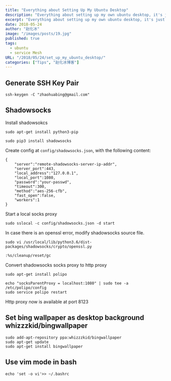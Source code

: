 ```yaml
---
title: "Everything about Setting Up My Ubuntu Desktop"
description: "Everything about setting up my own ubuntu desktop, it's just a Note in case I need it later"
excerpt: "Everything about setting up my own ubuntu desktop, it's just a Note in case I need it later"
date: 2018-05-24
author: "赵化冰"
image: "/images/posts/19.jpg"
published: true
tags:
  - ubuntu
  - service Mesh
URL: "/2018/05/24/set_up_my_ubuntu_desktop/"
categories: ["Tips", "赵化冰博客"]
---
```


## Generate SSH Key Pair

```
ssh-keygen -C "zhaohuabing@gmail.com"
```

## Shadowsocks

Install shadowsokcs

```
sudo apt-get install python3-pip

sudo pip3 install shadowsocks
```

Create config at `config/shadowsocks.json`, with the following content:

```
{
	"server":"remote-shadowsocks-server-ip-addr",
	"server_port":443,
	"local_address":"127.0.0.1",
	"local_port":1080,
	"password":"your-passwd",
	"timeout":300,
	"method":"aes-256-cfb",
	"fast_open":false,
	"workers":1
}
```

Start a local socks proxy

```
sudo sslocal -c config/shadowsocks.json -d start
```

In case there is an openssl error, modify shadowsocks source file.

```
sudo vi /usr/local/lib/python3.6/dist-packages/shadowsocks/crypto/openssl.py

:%s/cleanup/reset/gc
```

Convert shadowsocks socks proxy to http proxy

```
sudo apt-get install polipo

echo "socksParentProxy = localhost:1080" | sudo tee -a /etc/polipo/config
sudo service polipo restart
```

Http proxy now is available at port 8123

## Set bing wallpaper as desktop background whizzzkid/bingwallpaper

```
sudo add-apt-repository ppa:whizzzkid/bingwallpaper
sudo apt-get update
sudo apt-get install bingwallpaper
```

## Use vim mode in bash

```
echo 'set -o vi'>> ~/.bashrc
```
